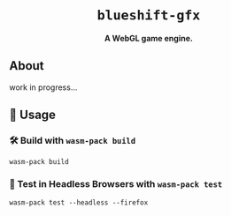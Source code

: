 <div align="center">
  <h1><code>blueshift-gfx</code></h1>
  <strong>A WebGL game engine.</strong>
</div>

## About

work in progress...

## 🚴 Usage


### 🛠️ Build with `wasm-pack build`

```
wasm-pack build
```

### 🔬 Test in Headless Browsers with `wasm-pack test`

```
wasm-pack test --headless --firefox
```


